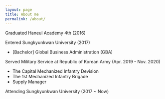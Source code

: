 ```yaml
---
layout: page
title: About me
permalink: /about/
---
```


Graduated Haneul Academy 4th (2016)

Entered Sungkyunkwan University (2017)
  - [Bachelor] Global Business Administration (GBA)

Served Military Service at Republic of Korean Army (Apr. 2019 - Nov. 2020)
  - The Capital Mechanized Infantry Devision
  - The 1st Mechanized Infantry Brigade
  - Supply Manager

Attending Sungkyunkwan University (2017 ~ Now)
